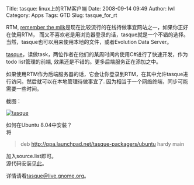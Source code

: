 Title: tasque: linux上的RTM客户端
Date: 2008-09-14 09:49
Author: lwl
Category: Apps
Tags: GTD
Slug: tasque_for_rt

RTM, [remember the
milk](https://www.rememberthemilk.com)是现在比较流行的在线待做事宜网站之一，如果你正好在使用RTM，
而又不喜欢老是用浏览器登录的话，tasque就是一个不错的选择。当然，tasque也可以用来使用本地的文件，或者Evolution
Data Server。

[tasque](http://live.gnome.org/Tasque)，读做task，两位作者在他们的某周时间内使用C#进行了快速开发，作为todo
list管理的前端, 效果还是不错的。更多后端服务正在添加之中。

如果使用RTM作为后端服务器的话，它会让你登录到RTM，在其中允许tasque进行访问。然后就可以在本地管理待做事宜了.
因为相当于一个网络终端，同步可能需要一些时间。

截图：  

[![tasque](http://i.linuxtoy.org/i/2008/09/2329404961_6d40366a90_o.png)](http://i.linuxtoy.org/i/2008/09/2329404961_6d40366a90_o.png)

如何在Ubuntu 8.04中安装？  
将

> deb http://ppa.launchpad.net/tasque-packagers/ubuntu hardy main

加入source.list即可。  
源代码安装见[此](http://live.gnome.org/Tasque/Building)。

详情请看[tasque＠live.gnome.org](http://live.gnome.org/Tasque)。
